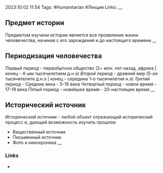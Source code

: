 2023:10:02 11:54
Tags: #Humanitarian #Лекция 
Links: 
__
## Предмет истории
Предметом изучени истории является все проявления жизни человечества, начиная с его зарождения и до настоящего времени
__
## Периодизация человечества
*Первый период* - первобытное общество (2~ млн. лет назад, африка | конец - 
4-ым тысячилетием д.н.э)
*Второй период* - древний мир (5-ое тысячителите д.н.э | конец - середина 1-о тысячилетия н.э)
*Третий период* - Средние века - 5-16 века
*Четвертый период* - новое время - 17-19 века
*Пятый период* - новейшее время - 20-настоящее время
__
## Исторический источник
*Исторический источник* - любой объект отражающий исторический процесс и, дающий возможность изучить прошлое
* Вещественный источник
* Письменный источник
* Фото и кинохроника
__
### Links
-

